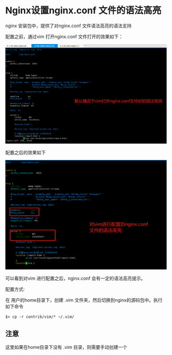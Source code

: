 # Nginx设置nginx.conf 文件的语法高亮



nginx 安装包中，提供了对nginx.conf 文件语法高亮的语法支持

配置之前，通过vim 打开nginx.conf 文件打开的效果如下：

<img src="./pic/01_默认情况下vim打开nginx.conf文件时的语法高亮.png">



配置之后的效果如下

<img src="./pic/02_对vim进行配置后nginx.conf语法高亮_v20220702.png">



可以看到对vim 进行配置之后，nginx.conf 会有一定的语法高亮提示。 



配置方式:

在 用户的home目录下，创建 .vim 文件夹，然后切换到nginx的源码包中。执行如下命令

```shell
$> cp -r contrib/vim/* ~/.vim/
```



## 注意

这里如果在home目录下没有 .vim 目录，则需要手动创建一个

